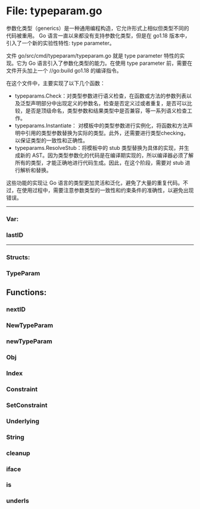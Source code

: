 # File: typeparam.go

参数化类型（generics）是一种通用编程构造，它允许形式上相似但类型不同的代码被重用。 Go 语言一直以来都没有支持参数化类型，但是在 go1.18 版本中，引入了一个新的实验性特性: type parameter。

文件 go/src/cmd/typeparam/typeparam.go 就是 type parameter 特性的实现。它为 Go 语言引入了参数化类型的能力。在使用 type parameter 前，需要在文件开头加上一个 //go:build go1.18 的编译指令。

在这个文件中，主要实现了以下几个函数：

- typeparams.Check：对类型参数进行语义检查，在函数或方法的参数列表以及泛型声明部分中出现定义的参数名，检查是否定义过或者重复，是否可以比较，是否是顶级命名，类型参数和结果类型中是否兼容，等一系列语义检查工作。
- typeparams.Instantiate： 对模板中的类型参数进行实例化，将函数和方法声明中引用的类型参数替换为实际的类型。此外，还需要进行类型checking，以保证类型的一致性和正确性。
- typeparams.ResolveStub：将模板中的 stub 类型替换为具体的实现，并生成新的 AST。因为类型参数化的代码是在编译期实现的，所以编译器必须了解所有的类型，才能正确地进行代码生成。因此，在这个阶段，需要对 stub 进行解析和替换。

这些功能的实现让 Go 语言的类型更加灵活和泛化，避免了大量的重复代码。不过，在使用过程中，需要注意参数类型的一致性和约束条件的准确性，以避免出现错误。




---

### Var:

### lastID








---

### Structs:

### TypeParam





## Functions:

### nextID





### NewTypeParam





### newTypeParam





### Obj





### Index





### Constraint





### SetConstraint





### Underlying





### String





### cleanup





### iface





### is





### underIs





